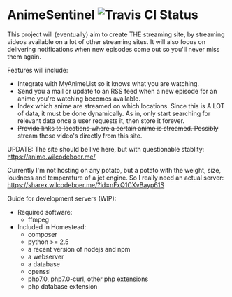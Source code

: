 # AnimeSentinel ![Travis CI Status](https://travis-ci.org/Wicloz/AnimeSentinel.svg?branch=master)
This project will (eventually) aim to create THE streaming site, by streaming videos available on a lot of other streaming sites.
It will also focus on delivering notifications when new episodes come out so you'll never miss them again.

Features will include:
- Integrate with MyAnimeList so it knows what you are watching.
- Send you a mail or update to an RSS feed when a new episode for an anime you're watching becomes available.
- Index which anime are streamed on which locations. Since this is A LOT of data, it must be done dynamically. As in, only start searching for relevant data once a user requests it, then store it forever.
- <strike>Provide links to locations where a certain anime is streamed. Possibly</strike> stream those video's directly from this site.

UPDATE: The site should be live here, but with questionable stablity: https://anime.wilcodeboer.me/

Currently I'm not hosting on any potato, but a potato with the weight, size, loudness and temperature of a jet engine. So I really need an actual server:
https://sharex.wilcodeboer.me/?id=nFxQ1CXvBayp61S

Guide for development servers (WIP):
- Required software:
  - ffmpeg
- Included in Homestead:
  - composer
  - python >= 2.5
  - a recent version of nodejs and npm
  - a webserver
  - a database
  - openssl
  - php7.0, php7.0-curl, other php extensions
  - php database extension

